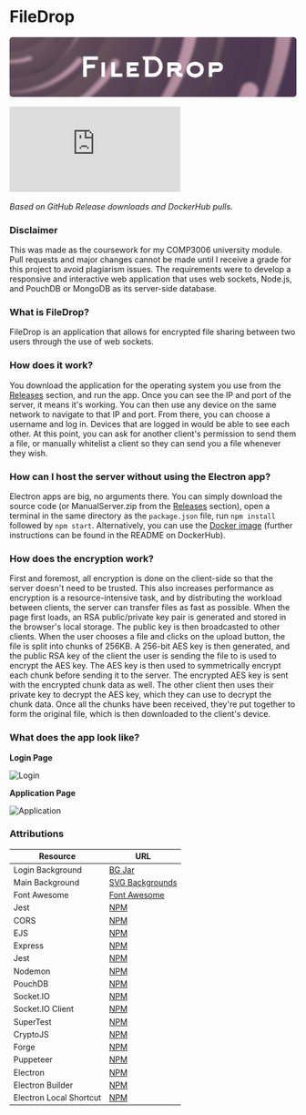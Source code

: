# FileDrop

![Banner](./src/assets/img/Banner.png)

![Downloads](https://www.xtrendence.dev/scripts/filedrop-stats.php?svg=true&custom=true)

*Based on GitHub Release downloads and DockerHub pulls.*

### Disclaimer

This was made as the coursework for my COMP3006 university module. Pull requests and major changes cannot be made until I receive a grade for this project to avoid plagiarism issues. The requirements were to develop a responsive and interactive web application that uses web sockets, Node.js, and PouchDB or MongoDB as its server-side database.

### What is FileDrop?

FileDrop is an application that allows for encrypted file sharing between two users through the use of web sockets.

### How does it work?

You download the application for the operating system you use from the [Releases](https://github.com/Xtrendence/FileDrop/releases) section, and run the app. Once you can see the IP and port of the server, it means it's working. You can then use any device on the same network to navigate to that IP and port. From there, you can choose a username and log in. Devices that are logged in would be able to see each other. At this point, you can ask for another client's permission to send them a file, or manually whitelist a client so they can send you a file whenever they wish.

### How can I host the server without using the Electron app?

Electron apps are big, no arguments there. You can simply download the source code (or ManualServer.zip from the [Releases](https://github.com/Xtrendence/FileDrop/releases) section), open a terminal in the same directory as the `package.json` file, run `npm install` followed by `npm start`. Alternatively, you can use the [Docker image](https://hub.docker.com/r/xtrendence/filedrop) (further instructions can be found in the README on DockerHub).

### How does the encryption work?

First and foremost, all encryption is done on the client-side so that the server doesn't need to be trusted. This also increases performance as encryption is a resource-intensive task, and by distributing the workload between clients, the server can transfer files as fast as possible. When the page first loads, an RSA public/private key pair is generated and stored in the browser's local storage. The public key is then broadcasted to other clients. When the user chooses a file and clicks on the upload button, the file is split into chunks of 256KB. A 256-bit AES key is then generated, and the public RSA key of the client the user is sending the file to is used to encrypt the AES key. The AES key is then used to symmetrically encrypt each chunk before sending it to the server. The encrypted AES key is sent with the encrypted chunk data as well. The other client then uses their private key to decrypt the AES key, which they can use to decrypt the chunk data. Once all the chunks have been received, they're put together to form the original file, which is then downloaded to the client's device.

### What does the app look like?

**Login Page**

![Login](https://i.imgur.com/ttK0u1m.png)

**Application Page**

![Application](https://i.imgur.com/7KbrnGv.png)

### Attributions

|Resource                     |URL                                                         |
|-----------------------------|------------------------------------------------------------|
|Login Background             |[BG Jar](https://bgjar.com/)                                |
|Main Background              |[SVG Backgrounds](https://www.svgbackgrounds.com/)          |
|Font Awesome                 |[Font Awesome](https://www.fontawesome.com/)                |
|Jest                         |[NPM](https://www.npmjs.com/package/jest)                   |
|CORS                         |[NPM](https://www.npmjs.com/package/cors)                   |
|EJS                          |[NPM](https://www.npmjs.com/package/ejs)                    |
|Express                      |[NPM](https://www.npmjs.com/package/express)                |
|Jest                         |[NPM](https://www.npmjs.com/package/jest)                   |
|Nodemon                      |[NPM](https://www.npmjs.com/package/nodemon)                |
|PouchDB                      |[NPM](https://www.npmjs.com/package/pouchdb)                |
|<span>Socket.IO</span>       |[NPM](https://www.npmjs.com/package/socket.io)              |
|<span>Socket.IO Client</span>|[NPM](https://www.npmjs.com/package/socket.io-client)       |
|SuperTest                    |[NPM](https://www.npmjs.com/package/supertest)              |
|CryptoJS                     |[NPM](https://www.npmjs.com/package/crypto-js)              |
|Forge                        |[NPM](https://www.npmjs.com/package/forge)                  |
|Puppeteer                    |[NPM](https://www.npmjs.com/package/puppeteer)              |
|Electron                     |[NPM](https://www.npmjs.com/package/electron)               |
|Electron Builder             |[NPM](https://www.npmjs.com/package/electron-builder)       |
|Electron Local Shortcut      |[NPM](https://www.npmjs.com/package/electron-localshortcut) |
